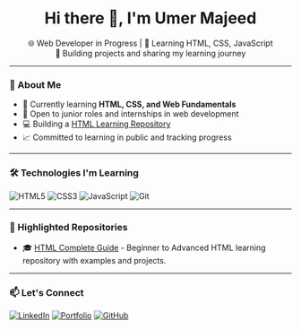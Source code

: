 <h1 align="center">Hi there 👋, I'm Umer Majeed </h1>

<p align="center">
  🌐 Web Developer in Progress | 🧠 Learning HTML, CSS, JavaScript<br>
  🚀 Building projects and sharing my learning journey
</p>

---

### 📘 About Me

- 🧱 Currently learning **HTML, CSS, and Web Fundamentals**
- 💼 Open to junior roles and internships in web development
- 💻 Building a [HTML Learning Repository](https://github.com/umer-majeed/html-complete-guide)
- 📈 Committed to learning in public and tracking progress

---

### 🛠️ Technologies I'm Learning

![HTML5](https://img.shields.io/badge/-HTML5-E34F26?style=flat&logo=html5&logoColor=white)
![CSS3](https://img.shields.io/badge/-CSS3-1572B6?style=flat&logo=css3)
![JavaScript](https://img.shields.io/badge/-JavaScript-F7DF1E?style=flat&logo=javascript&logoColor=black)
![Git](https://img.shields.io/badge/-Git-F05032?style=flat&logo=git&logoColor=white)

---

### 📂 Highlighted Repositories

- 🎓 [HTML Complete Guide](https://github.com/umer-majeed/html-complete-guide) - Beginner to Advanced HTML learning repository with examples and projects.

---

### 📫 Let's Connect

[![LinkedIn](https://img.shields.io/badge/-LinkedIn-blue?style=flat&logo=linkedin)](https://linkedin.com/in/umer-majeed)
[![Portfolio](https://img.shields.io/badge/-Portfolio-black?style=flat&logo=behance)](https://www.behance.net/gallery/208715523/Portfolio)
[![GitHub](https://img.shields.io/badge/-GitHub-181717?style=flat&logo=github)](https://github.com/umer-majeed)
